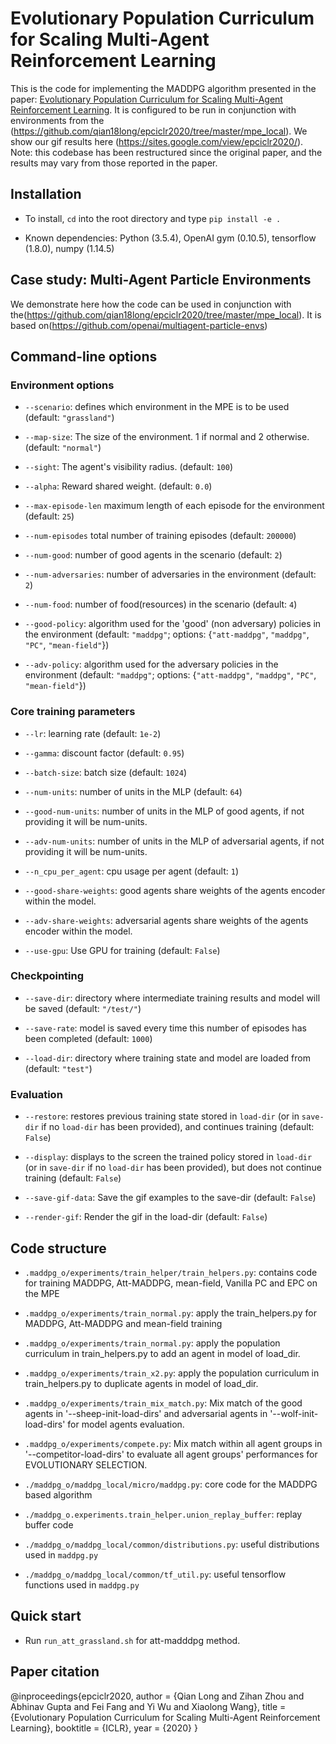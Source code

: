 
# Evolutionary Population Curriculum for Scaling Multi-Agent Reinforcement Learning

This is the code for implementing the MADDPG algorithm presented in the paper:
[Evolutionary Population Curriculum for Scaling Multi-Agent Reinforcement Learning](https://openreview.net/forum?id=SJxbHkrKDH).
It is configured to be run in conjunction with environments from the (https://github.com/qian18long/epciclr2020/tree/master/mpe_local).
We show our gif results here (https://sites.google.com/view/epciclr2020/).
Note: this codebase has been restructured since the original paper, and the results may
vary from those reported in the paper.

## Installation

- To install, `cd` into the root directory and type `pip install -e .`

- Known dependencies: Python (3.5.4), OpenAI gym (0.10.5), tensorflow (1.8.0), numpy (1.14.5)

## Case study: Multi-Agent Particle Environments

We demonstrate here how the code can be used in conjunction with the(https://github.com/qian18long/epciclr2020/tree/master/mpe_local). It is based on(https://github.com/openai/multiagent-particle-envs)



## Command-line options

### Environment options

- `--scenario`: defines which environment in the MPE is to be used (default: `"grassland"`)

- `--map-size`: The size of the environment. 1 if normal and 2 otherwise. (default: `"normal"`)

- `--sight`: The agent's visibility radius. (default: `100`)

- `--alpha`: Reward shared weight. (default: `0.0`)

- `--max-episode-len` maximum length of each episode for the environment (default: `25`)

- `--num-episodes` total number of training episodes (default: `200000`)

- `--num-good`: number of good agents in the scenario (default: `2`)

- `--num-adversaries`: number of adversaries in the environment (default: `2`)

- `--num-food`: number of food(resources) in the scenario (default: `4`)

- `--good-policy`: algorithm used for the 'good' (non adversary) policies in the environment
(default: `"maddpg"`; options: {`"att-maddpg"`, `"maddpg"`, `"PC"`, `"mean-field"`})

- `--adv-policy`: algorithm used for the adversary policies in the environment
(default: `"maddpg"`; options: {`"att-maddpg"`, `"maddpg"`, `"PC"`, `"mean-field"`})

### Core training parameters

- `--lr`: learning rate (default: `1e-2`)

- `--gamma`: discount factor (default: `0.95`)

- `--batch-size`: batch size (default: `1024`)

- `--num-units`: number of units in the MLP (default: `64`)

- `--good-num-units`: number of units in the MLP of good agents, if not providing it will be num-units.

- `--adv-num-units`: number of units in the MLP of adversarial agents, if not providing it will be num-units.

- `--n_cpu_per_agent`: cpu usage per agent (default: `1`)

- `--good-share-weights`: good agents share weights of the agents encoder within the model.

- `--adv-share-weights`: adversarial agents share weights of the agents encoder within the model.

- `--use-gpu`: Use GPU for training (default: `False`)

### Checkpointing

- `--save-dir`: directory where intermediate training results and model will be saved (default: `"/test/"`)

- `--save-rate`: model is saved every time this number of episodes has been completed (default: `1000`)

- `--load-dir`: directory where training state and model are loaded from (default: `"test"`)

### Evaluation

- `--restore`: restores previous training state stored in `load-dir` (or in `save-dir` if no `load-dir`
has been provided), and continues training (default: `False`)

- `--display`: displays to the screen the trained policy stored in `load-dir` (or in `save-dir` if no `load-dir`
has been provided), but does not continue training (default: `False`)

- `--save-gif-data`: Save the gif examples to the save-dir (default: `False`)

- `--render-gif`: Render the gif in the load-dir (default: `False`)

## Code structure

- `.maddpg_o/experiments/train_helper/train_helpers.py`: contains code for training MADDPG, Att-MADDPG, mean-field, Vanilla PC and EPC on the MPE

- `.maddpg_o/experiments/train_normal.py`: apply the train_helpers.py for MADDPG, Att-MADDPG and mean-field training

- `.maddpg_o/experiments/train_normal.py`: apply the population curriculum in train_helpers.py to add an agent in model of load_dir.

- `.maddpg_o/experiments/train_x2.py`: apply the population curriculum in train_helpers.py to duplicate agents in model of load_dir.

- `.maddpg_o/experiments/train_mix_match.py`: Mix match of the good agents in '--sheep-init-load-dirs' and adversarial agents in '--wolf-init-load-dirs' for model agents evaluation.

- `.maddpg_o/experiments/compete.py`: Mix match within all agent groups in '--competitor-load-dirs' to evaluate all agent groups' performances for EVOLUTIONARY SELECTION.

- `./maddpg_o/maddpg_local/micro/maddpg.py`: core code for the MADDPG based algorithm

- `./maddpg_o.experiments.train_helper.union_replay_buffer`: replay buffer code

- `./maddpg_o/maddpg_local/common/distributions.py`: useful distributions used in `maddpg.py`

- `./maddpg_o/maddpg_local/common/tf_util.py`: useful tensorflow functions used in `maddpg.py`

## Quick start

- Run `run_att_grassland.sh` for att-madddpg method.



## Paper citation

</pre>
@inproceedings{epciclr2020,
  author = {Qian Long and Zihan Zhou and Abhinav Gupta and Fei Fang and Yi Wu and Xiaolong Wang},
  title = {Evolutionary Population Curriculum for Scaling Multi-Agent Reinforcement Learning},
  booktitle = {ICLR},
  year = {2020}
}
</pre>
